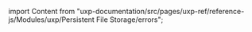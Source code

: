 
import Content from "uxp-documentation/src/pages/uxp-ref/reference-js/Modules/uxp/Persistent File Storage/errors";

<Content query="product=xd"/>
